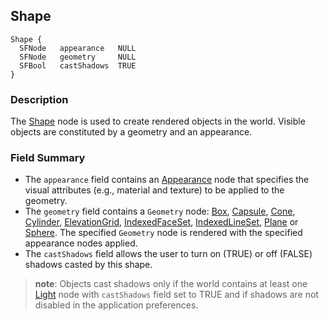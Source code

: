 ## Shape

```
Shape {
  SFNode   appearance   NULL
  SFNode   geometry     NULL
  SFBool   castShadows  TRUE
}
```

### Description

The [Shape](#shape) node is used to create rendered objects in the world.
Visible objects are constituted by a geometry and an appearance.

### Field Summary

- The `appearance` field contains an [Appearance](appearance.md) node that
specifies the visual attributes (e.g., material and texture) to be applied to
the geometry.
- The `geometry` field contains a `Geometry` node: [Box](box.md),
[Capsule](capsule.md), [Cone](cone.md), [Cylinder](cylinder.md),
[ElevationGrid](elevationgrid.md), [IndexedFaceSet](indexedfaceset.md),
[IndexedLineSet](indexedlineset.md), [Plane](plane.md) or [Sphere](sphere.md).
The specified `Geometry` node is rendered with the specified appearance nodes
applied.
- The `castShadows` field allows the user to turn on (TRUE) or off (FALSE) shadows
casted by this shape.

> **note**:
Objects cast shadows only if the world contains at least one [Light](light.md)
node with `castShadows` field set to TRUE and if shadows are not disabled in the
application preferences.
